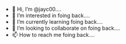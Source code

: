 - 👋 Hi, I’m @jayc00....
- 👀 I’m interested in foing back....
- 🌱 I’m currently learning foing back....
- 💞️ I’m looking to collaborate on foing back....
- 📫 How to reach me foing back....

<!---
jayc00/jayc00 is a ✨ special ✨ repository because its `README.md` (this file) appears on your GitHub profile.
You can click the Preview link to take a look at your changes.
--->

